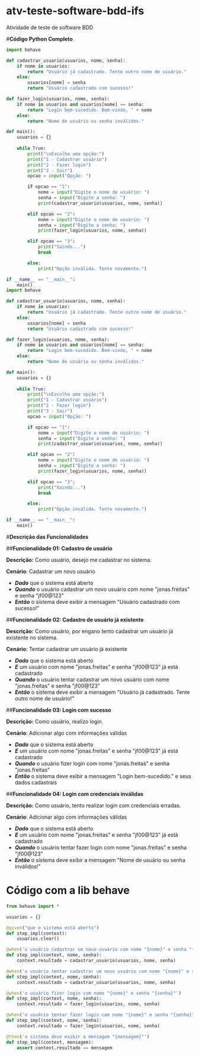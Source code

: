 # atv-teste-software-bdd-ifs
Atividade de teste de software BDD

#**Código Python Completo**

```python
import behave

def cadastrar_usuario(usuarios, nome, senha):
    if nome in usuarios:
        return "Usuário já cadastrado. Tente outro nome de usuário."
    else:
        usuarios[nome] = senha
        return "Usuário cadastrado com sucesso!"

def fazer_login(usuarios, nome, senha):
    if nome in usuarios and usuarios[nome] == senha:
        return "Login bem-sucedido. Bem-vindo, " + nome
    else:
        return "Nome de usuário ou senha inválidos."

def main():
    usuarios = {}
    
    while True:
        print("\nEscolha uma opção:")
        print("1 - Cadastrar usuário")
        print("2 - Fazer login")
        print("3 - Sair")
        opcao = input("Opção: ")

        if opcao == "1":
            nome = input("Digite o nome de usuário: ")
            senha = input("Digite a senha: ")
            print(cadastrar_usuario(usuarios, nome, senha))

        elif opcao == "2":
            nome = input("Digite o nome de usuário: ")
            senha = input("Digite a senha: ")
            print(fazer_login(usuarios, nome, senha))

        elif opcao == "3":
            print("Saindo...")
            break

        else:
            print("Opção inválida. Tente novamente.")

if __name__ == "__main__":
    main()
import behave

def cadastrar_usuario(usuarios, nome, senha):
    if nome in usuarios:
        return "Usuário já cadastrado. Tente outro nome de usuário."
    else:
        usuarios[nome] = senha
        return "Usuário cadastrado com sucesso!"

def fazer_login(usuarios, nome, senha):
    if nome in usuarios and usuarios[nome] == senha:
        return "Login bem-sucedido. Bem-vindo, " + nome
    else:
        return "Nome de usuário ou senha inválidos."

def main():
    usuarios = {}
    
    while True:
        print("\nEscolha uma opção:")
        print("1 - Cadastrar usuário")
        print("2 - Fazer login")
        print("3 - Sair")
        opcao = input("Opção: ")

        if opcao == "1":
            nome = input("Digite o nome de usuário: ")
            senha = input("Digite a senha: ")
            print(cadastrar_usuario(usuarios, nome, senha))

        elif opcao == "2":
            nome = input("Digite o nome de usuário: ")
            senha = input("Digite a senha: ")
            print(fazer_login(usuarios, nome, senha))

        elif opcao == "3":
            print("Saindo...")
            break

        else:
            print("Opção inválida. Tente novamente.")

if __name__ == "__main__":
    main()

```

#**Descrição das Funcionalidades**

##**Funcionalidade 01:  Cadastro de usuário**

**Descrição:** Como usuário, desejo me cadastrar no sistema.

**Cenário**: Cadastrar um novo usuário  

*   ***Dado*** que o sistema está aberto
*   ***Quando*** o usuário cadastrar um novo usuário com nome "jonas.freitas" e senha "jf00@123"
*   ***Então*** o sistema deve exibir a mensagem "Usuário cadastrado com sucesso!"

##**Funcionalidade 02:  Cadastro de usuário já existente**

**Descrição:** Como usuário, por engano tento cadastrar um usuário já existente no sistema.

**Cenário**: Tentar cadastrar um usuário já existente  

*   ***Dado*** que o sistema está aberto
*   ***E*** um usuário com nome "jonas.freitas" e senha "jf00@123" já está cadastrado
*   ***Quando*** o usuário tentar cadastrar um novo usuário com nome "jonas.freitas" e senha "jf00@123"
*   ***Então*** o sistema deve exibir a mensagem "Usuário já cadastrado. Tente outro nome de usuário!"

##**Funcionalidade 03:  Login com sucesso**

**Descrição:** Como usuário, realizo login.

**Cenário**: Adicionar algo com informações válidas  

*   ***Dado*** que o sistema está aberto
*   ***E*** um usuário com nome "jonas.freitas" e senha "jf00@123" já está cadastrado
*   ***Quando*** o usuário fizer login com nome "jonas.freitas" e senha "jonas.freitas"
*   ***Então*** o sistema deve exibir a mensagem "Login bem-sucedido." e seus dados cadastrais

##**Funcionalidade 04:  Login com credenciais inválidas**

**Descrição:** Como usuário, tento realizar login com credenciais erradas.

**Cenário**: Adicionar algo com informações válidas  

*   ***Dado*** que o sistema está aberto
*   ***E*** um usuário com nome "jonas.freitas" e senha "jf00@123" já está cadastrado
*   ***Quando*** o usuário tentar fazer login com nome "jonas.freitas" e senha "jf00@123"
*   ***Então*** o sistema deve exibir a mensagem "Nome de usuário ou senha inválidos!"

# Código com a lib behave

```python
from behave import *

usuarios = {}

@given("que o sistema está aberto")
def step_impl(context):
    usuarios.clear()

@when('o usuário cadastrar um novo usuário com nome "{nome}" e senha "{senha}"')
def step_impl(context, nome, senha):
    context.resultado = cadastrar_usuario(usuarios, nome, senha)

@when('o usuário tentar cadastrar um novo usuário com nome "{nome}" e senha "{senha}"')
def step_impl(context, nome, senha):
    context.resultado = cadastrar_usuario(usuarios, nome, senha)

@when('o usuário fizer login com nome "{nome}" e senha "{senha}"')
def step_impl(context, nome, senha):
    context.resultado = fazer_login(usuarios, nome, senha)

@when('o usuário tentar fazer login com nome "{nome}" e senha "{senha}"')
def step_impl(context, nome, senha):
    context.resultado = fazer_login(usuarios, nome, senha)

@then('o sistema deve exibir a mensagem "{mensagem}"')
def step_impl(context, mensagem):
    assert context.resultado == mensagem
```
